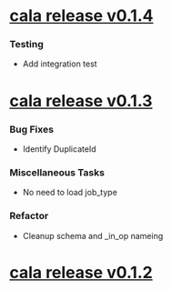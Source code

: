 # [cala release v0.1.4](https://github.com/GaloyMoney/cala/releases/tag/0.1.4)


### Testing

- Add integration test

# [cala release v0.1.3](https://github.com/GaloyMoney/cala/releases/tag/0.1.3)


### Bug Fixes

- Identify DuplicateId

### Miscellaneous Tasks

- No need to load job_type

### Refactor

- Cleanup schema and _in_op nameing

# [cala release v0.1.2](https://github.com/GaloyMoney/cala/releases/tag/0.1.2)
